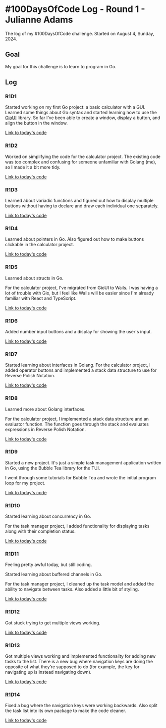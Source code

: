 # #100DaysOfCode Log - Round 1 - Julianne Adams

The log of my #100DaysOfCode challenge. Started on August 4, Sunday, 2024.

## Goal

My goal for this challenge is to learn to program in Go.

## Log

### R1D1

Started working on my first Go project: a basic calculator with a GUI.
Learned some things about Go syntax and started learning how to use the
[GioUI](https://gioui.org/doc/learn/get-started) library. So far I've been able
to create a window, display a button, and align the button in the window.

[Link to today's code](https://github.com/LeftySolara/go-calculator/tree/35c9b0b589644ea69bce4a567a028f1bc2a39d47)

### R1D2

Worked on simplifying the code for the calculator project.
The existing code was too complex and confusing for someone
unfamiliar with Golang (me), so I made it a bit more tidy.

[Link to today's code](https://github.com/LeftySolara/go-calculator/tree/a0fb5d4c9ae47077399cd9845bba93e2b369a3c0)

### R1D3

Learned about variadic functions and figured out how to display multiple
buttons without having to declare and draw each individual one separately.

[Link to today's code](https://github.com/LeftySolara/go-calculator/tree/4a1acbe51f4396483cfbe358706d4f78e614b322)

### R1D4

Learned about pointers in Go. Also figured out how to make buttons clickable
in the calculator project.

[Link to today's code](https://github.com/LeftySolara/go-calculator/tree/6bbf3d7a766d6062880cb83eaa24c31f82ec3a7a)

### R1D5

Learned about structs in Go.

For the calculator project, I've migrated from GioUI to Wails. I was having a lot
of trouble with Gio, but I feel like Wails will be easier since I'm already familiar
with React and TypeScript.

[Link to today's code](https://github.com/LeftySolara/calculator/tree/67f080549e5be93234704cc16492c5d6310c16dd)

### R1D6

Added number input buttons and a display for showing the user's input.

[Link to today's code](https://github.com/LeftySolara/calculator/tree/79354573ca150c5bd8eb5e0313120d79a0d39965)

### R1D7

Started learning about interfaces in Golang. For the calculator project,
I added operator buttons and implemented a stack data structure to use for
Reverse Polish Notation.

[Link to today's code](https://github.com/LeftySolara/calculator/tree/0cb4ec4bc3742a466ba7edfa7904bdd96deba5db)

### R1D8

Learned more about Golang interfaces.

For the calculator project, I implemented a stack data structure and an evaluator function. The function goes through the stack and evaluates expressions in Reverse Polish Notation.

[Link to today's code](https://github.com/LeftySolara/calculator/tree/9e096b0a05a4952c78c0ab5706b30351062e7053)

### R1D9

Started a new project. It's just a simple task management application written in Go, using the Bubble Tea library for the TUI.

I went through some tutorials for Bubble Tea and wrote the initial program loop for my project.

[Link to today's code](https://github.com/LeftySolara/go-tasks/tree/238483e5b00c95cce221892b236dd4fc44bb326c)

### R1D10

Started learning about concurrency in Go.

For the task manager project, I added functionality for displaying tasks along
with their completion status.

[Link to today's code](https://github.com/LeftySolara/go-tasks/tree/acc97aa007bb151435152be388e7ebce90bc10f7)

### R1D11

Feeling pretty awful today, but still coding.

Started learning about buffered channels in Go.

For the task manager project, I cleaned up the task model and added the ability to navigate between tasks.
Also added a little bit of styling.

[Link to today's code](https://github.com/LeftySolara/go-tasks/tree/6d740bf98ca27eb58afa8606aaa1180b094d82d8)

### R1D12

Got stuck trying to get multiple views working.

[Link to today's code](https://github.com/LeftySolara/go-tasks/tree/498fad3f4aea888021ceee1f95d7ba819fcb9354)

### R1D13

Got multiple views working and implemented functionality for adding new tasks to the list.
There is a new bug where navigation keys are doing the opposite of what they're supposed to do
(for example, the key for navigating up is instead navigating down).

[Link to today's code](https://github.com/LeftySolara/go-tasks/tree/56f79dec940d20b9bee0aa81ef6a3ee413778229)

### R1D14

Fixed a bug where the navigation keys were working backwards. Also split the task list into its own package
to make the code cleaner.

[Link to today's code](https://github.com/LeftySolara/go-tasks/tree/2cdd8bdc7cb76d26fd17bf319ffb936aaa075de8)
